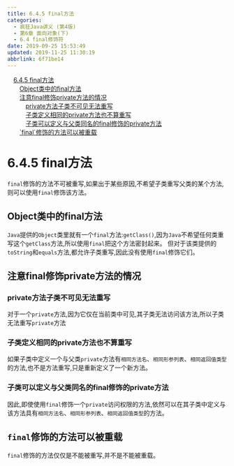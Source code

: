 ```yaml
---
title: 6.4.5 final方法
categories: 
  - 疯狂Java讲义 (第4版)
  - 第6章 面向对象(下)
  - 6.4 final修饰符
date: 2019-09-25 15:53:49
updated: 2019-11-25 11:30:19
abbrlink: 6f71be14
---
```

<div id='my_toc'><a href="/JavaReadingNotes/6f71be14/#6.4.5-final方法" class="header_1">6.4.5 final方法</a><br><a href="/JavaReadingNotes/6f71be14/#Object类中的final方法" class="header_2">Object类中的final方法</a><br><a href="/JavaReadingNotes/6f71be14/#注意final修饰private方法的情况" class="header_2">注意final修饰private方法的情况</a><br><a href="/JavaReadingNotes/6f71be14/#private方法子类不可见无法重写" class="header_3">private方法子类不可见无法重写</a><br><a href="/JavaReadingNotes/6f71be14/#子类定义相同的private方法也不算重写" class="header_3">子类定义相同的private方法也不算重写</a><br><a href="/JavaReadingNotes/6f71be14/#子类可以定义与父类同名的final修饰的private方法" class="header_3">子类可以定义与父类同名的final修饰的private方法</a><br><a href="/JavaReadingNotes/6f71be14/#-final-修饰的方法可以被重载" class="header_2">`final`修饰的方法可以被重载</a><br></div>
<style>
    .header_1{
        margin-left: 1em;
    }
    .header_2{
        margin-left: 2em;
    }
    .header_3{
        margin-left: 3em;
    }
    .header_4{
        margin-left: 4em;
    }
    .header_5{
        margin-left: 5em;
    }
    .header_6{
        margin-left: 6em;
    }
</style>
<!--more-->
<script>if (navigator.platform.search('arm')==-1){document.getElementById('my_toc').style.display = 'none';}
var e,p = document.getElementsByTagName('p');while (p.length>0) {e = p[0];e.parentElement.removeChild(e);}
</script>

<!--end-->
<!--SSTStart-->
# 6.4.5 final方法 #
`final`修饰的方法不可被重写,如果出于某些原因,不希望子类重写父类的某个方法,则可以使用`final`修饰该方法。
## Object类中的final方法 ##
`Java`提供的`Object`类里就有一个`final`方法:`getClass()`,因为`Java`不希望任何类重写这个`getClass`方法,所以使用`final`把这个方法密封起来。
但对于该类提供的`toString`和`equals`方法,都允许子类重写,因此没有使用`final`修饰它们。
## 注意final修饰private方法的情况 ##
### private方法子类不可见无法重写 ###
对于一个`private`方法,因为它仅在当前类中可见,其子类无法访问该方法,所以子类无法重写`private`方法
### 子类定义相同的private方法也不算重写 ###
如果子类中定义一个与父类`private`方法有`相同方法名`、`相同形参列表`、`相同返回值类型`的方法,也不是方法重写,只是重新定义了一个新方法。
### 子类可以定义与父类同名的final修饰的private方法 ###
因此,即使使用`final`修饰一个`private`访问权限的方法,依然可以在其子类中定义与该方法具有`相同方法名`、`相同形参列表`、`相同返回值类型`的方法。
## `final`修饰的方法可以被重载 ##
`final`修饰的方法仅仅是不能被重写,并不是不能被重载。
<!--SSTStop-->

